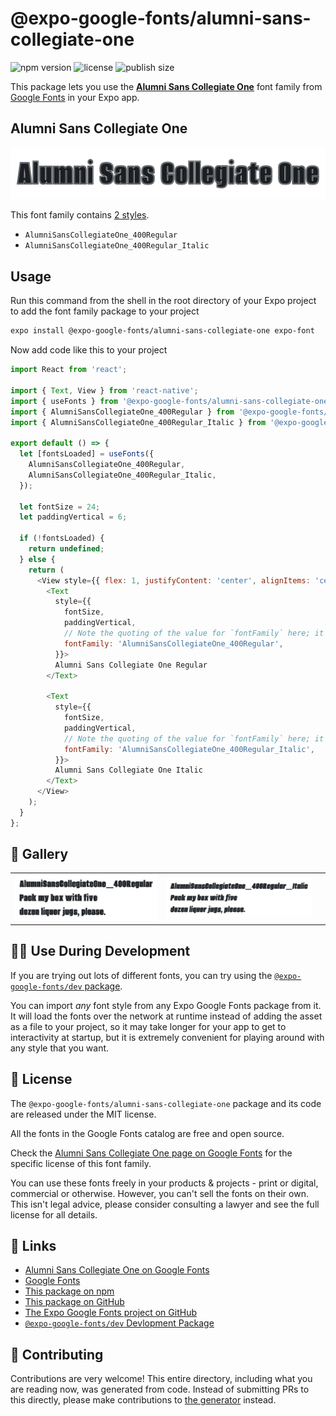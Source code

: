 # @expo-google-fonts/alumni-sans-collegiate-one

![npm version](https://flat.badgen.net/npm/v/@expo-google-fonts/alumni-sans-collegiate-one)
![license](https://flat.badgen.net/github/license/expo/google-fonts)
![publish size](https://flat.badgen.net/packagephobia/install/@expo-google-fonts/alumni-sans-collegiate-one)

This package lets you use the [**Alumni Sans Collegiate One**](https://fonts.google.com/specimen/Alumni+Sans+Collegiate+One) font family from [Google Fonts](https://fonts.google.com/) in your Expo app.

## Alumni Sans Collegiate One

![Alumni Sans Collegiate One](./font-family.png)

This font family contains [2 styles](#-gallery).

- `AlumniSansCollegiateOne_400Regular`
- `AlumniSansCollegiateOne_400Regular_Italic`

## Usage

Run this command from the shell in the root directory of your Expo project to add the font family package to your project
```sh
expo install @expo-google-fonts/alumni-sans-collegiate-one expo-font
```

Now add code like this to your project
```js
import React from 'react';

import { Text, View } from 'react-native';
import { useFonts } from '@expo-google-fonts/alumni-sans-collegiate-one/useFonts';
import { AlumniSansCollegiateOne_400Regular } from '@expo-google-fonts/alumni-sans-collegiate-one/400Regular';
import { AlumniSansCollegiateOne_400Regular_Italic } from '@expo-google-fonts/alumni-sans-collegiate-one/400Regular_Italic';

export default () => {
  let [fontsLoaded] = useFonts({
    AlumniSansCollegiateOne_400Regular,
    AlumniSansCollegiateOne_400Regular_Italic,
  });

  let fontSize = 24;
  let paddingVertical = 6;

  if (!fontsLoaded) {
    return undefined;
  } else {
    return (
      <View style={{ flex: 1, justifyContent: 'center', alignItems: 'center' }}>
        <Text
          style={{
            fontSize,
            paddingVertical,
            // Note the quoting of the value for `fontFamily` here; it expects a string!
            fontFamily: 'AlumniSansCollegiateOne_400Regular',
          }}>
          Alumni Sans Collegiate One Regular
        </Text>

        <Text
          style={{
            fontSize,
            paddingVertical,
            // Note the quoting of the value for `fontFamily` here; it expects a string!
            fontFamily: 'AlumniSansCollegiateOne_400Regular_Italic',
          }}>
          Alumni Sans Collegiate One Italic
        </Text>
      </View>
    );
  }
};

```

## 🔡 Gallery


||||
|-|-|-|
|![AlumniSansCollegiateOne_400Regular](.//400Regular/AlumniSansCollegiateOne_400Regular.ttf.png)|![AlumniSansCollegiateOne_400Regular_Italic](.//400Regular_Italic/AlumniSansCollegiateOne_400Regular_Italic.ttf.png)|||


## 👩‍💻 Use During Development

If you are trying out lots of different fonts, you can try using the [`@expo-google-fonts/dev` package](https://github.com/freeboub/google-fonts/tree/master/font-packages/dev#readme).

You can import *any* font style from any Expo Google Fonts package from it. It will load the fonts
over the network at runtime instead of adding the asset as a file to your project, so it may take longer
for your app to get to interactivity at startup, but it is extremely convenient
for playing around with any style that you want.

## 📖 License

The `@expo-google-fonts/alumni-sans-collegiate-one` package and its code are released under the MIT license.

All the fonts in the Google Fonts catalog are free and open source.

Check the [Alumni Sans Collegiate One page on Google Fonts](https://fonts.google.com/specimen/Alumni+Sans+Collegiate+One) for the specific license of this font family.

You can use these fonts freely in your products & projects - print or digital, commercial or otherwise. However, you can't sell the fonts on their own. This isn't legal advice, please consider consulting a lawyer and see the full license for all details.

## 🔗 Links

- [Alumni Sans Collegiate One on Google Fonts](https://fonts.google.com/specimen/Alumni+Sans+Collegiate+One)
- [Google Fonts](https://fonts.google.com/)
- [This package on npm](https://www.npmjs.com/package/@expo-google-fonts/alumni-sans-collegiate-one)
- [This package on GitHub](https://github.com/freeboub/google-fonts/tree/master/font-packages/alumni-sans-collegiate-one)
- [The Expo Google Fonts project on GitHub](https://github.com/freeboub/google-fonts)
- [`@expo-google-fonts/dev` Devlopment Package](https://github.com/freeboub/google-fonts/tree/master/font-packages/dev)

## 🤝 Contributing

Contributions are very welcome! This entire directory, including what you are reading now, was generated from code. Instead of submitting PRs to this directly, please make contributions to [the generator](https://github.com/freeboub/google-fonts/tree/master/packages/generator) instead.
